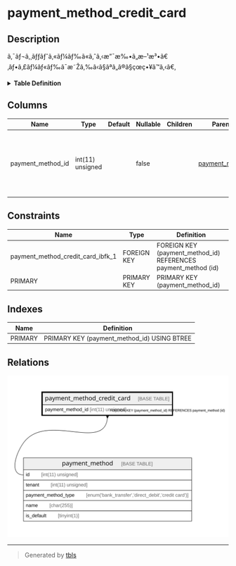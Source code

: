 # payment_method_credit_card

## Description

ã‚¯ãƒ¬ã‚¸ãƒƒãƒˆã‚«ãƒ¼ãƒ‰ã«ã‚ˆã‚‹æ”¯æ‰•ã„æ–¹æ³•ã€‚ãƒ•ã‚£ãƒ¼ãƒ«ãƒ‰ã¯æ˜Žã‚‰ã‹ã§ãªã„ã®ã§çœç•¥ã™ã‚‹ã€‚

<details>
<summary><strong>Table Definition</strong></summary>

```sql
CREATE TABLE `payment_method_credit_card` (
  `payment_method_id` int(11) unsigned NOT NULL COMMENT 'æ”¯æ‰•ã„æ–¹æ³•IDã€‚payment_method ãƒ†ãƒ¼ãƒ–ãƒ«ã®ä¸»ã‚­ãƒ¼ã¨åŒä¸€ã®å€¤ã§ã‚ã‚‹ã€‚',
  PRIMARY KEY (`payment_method_id`),
  CONSTRAINT `payment_method_credit_card_ibfk_1` FOREIGN KEY (`payment_method_id`) REFERENCES `payment_method` (`id`)
) ENGINE=InnoDB DEFAULT CHARSET=utf8mb4 COLLATE=utf8mb4_bin COMMENT='ã‚¯ãƒ¬ã‚¸ãƒƒãƒˆã‚«ãƒ¼ãƒ‰ã«ã‚ˆã‚‹æ”¯æ‰•ã„æ–¹æ³•ã€‚ãƒ•ã‚£ãƒ¼ãƒ«ãƒ‰ã¯æ˜Žã‚‰ã‹ã§ãªã„ã®ã§çœç•¥ã™ã‚‹ã€‚'
```

</details>

## Columns

| Name | Type | Default | Nullable | Children | Parents | Comment |
| ---- | ---- | ------- | -------- | -------- | ------- | ------- |
| payment_method_id | int(11) unsigned |  | false |  | [payment_method](payment_method.md) | æ”¯æ‰•ã„æ–¹æ³•IDã€‚payment_method ãƒ†ãƒ¼ãƒ–ãƒ«ã®ä¸»ã‚­ãƒ¼ã¨åŒä¸€ã®å€¤ã§ã‚ã‚‹ã€‚ |

## Constraints

| Name | Type | Definition |
| ---- | ---- | ---------- |
| payment_method_credit_card_ibfk_1 | FOREIGN KEY | FOREIGN KEY (payment_method_id) REFERENCES payment_method (id) |
| PRIMARY | PRIMARY KEY | PRIMARY KEY (payment_method_id) |

## Indexes

| Name | Definition |
| ---- | ---------- |
| PRIMARY | PRIMARY KEY (payment_method_id) USING BTREE |

## Relations

![er](payment_method_credit_card.svg)

---

> Generated by [tbls](https://github.com/k1LoW/tbls)
